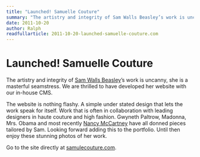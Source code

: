 ```yaml
---
title: "Launched! Samuelle Couture"
summary: "The artistry and integrity of Sam Walls Beasley’s work is uncanny, she is a masterful seamstress. We are thrilled to have developed her website with our in-house CMS."
date: 2011-10-20
author: Ralph
readfullarticle: 2011-10-20-launched-samuelle-couture.com
---
```


# Launched! Samuelle Couture

The artistry and integrity of [Sam Walls Beasley](http://samuellecouture.com/index.php?q=1)’s work is uncanny, she is a masterful seamstress. We are thrilled to have developed her website with our in-house CMS.

The website is nothing flashy. A simple under stated design that lets the work speak for itself. Work that is often in collaboration with leading designers in haute couture and high fashion. Gwyneth Paltrow, Madonna, Mrs. Obama and most recently [Nancy McCartney](http://samuellecouture.com/blog.php) have all donned pieces tailored by Sam. Looking forward adding this to the portfolio. Until then enjoy these stunning photos of her work.

Go to the site directly at [samulecouture.com](http://samulecouture.com/).
